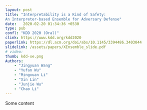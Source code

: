 ```yaml
---
layout: post
title: "Interpretability is a Kind of Safety:
An Interpreter-based Ensemble for Adversary Defense"
date:   2020-02-20 01:34:36 +0530
type: pub
confl: "KDD 2020 (Oral)"
clink: https://www.kdd.org/kdd2020
paperlink: https://dl.acm.org/doi/abs/10.1145/3394486.3403044
slidelink: /assets/papers/XEnsemble_slide.pdf
# video: 
thumb: kdd-xe.png
Authors:
    - "Jingyuan Wang"
    - "Yufan Wu"
    - "Mingxuan Li"
    - "Xin Lin"
    - "Junjie Wu"
    - "Chao Li"
---
```

Some content
